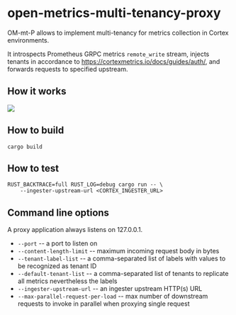 open-metrics-multi-tenancy-proxy
=================================

OM-mt-P allows to implement multi-tenancy for metrics collection
in Cortex environments.

It introspects Prometheus GRPC metrics `remote_write` stream,
injects tenants in accordance to https://cortexmetrics.io/docs/guides/auth/,
and forwards requests to specified upstream.

How it works
------------
<img src='https://g.gravizo.com/svg?
%40startuml%3B%0A%0Aactor%20DevOps%3B%0Aparticipant%20%22Prometheus%20Exporters%22%20as%20E%3B%0Aparticipant%20%22Prometheus%22%20as%20P%3B%0Aparticipant%20%22Open%20Metrics%20Proxy%22%20as%20O%3B%0Aparticipant%20%22Cortex%22%20as%20C%3B%0A%0AE%20-%3E%20P%3A%20%22Receive%20Metrics%22%3B%0AP%20-%3E%20O%3A%20%22Prometheus%20Remote%20Write%20send%22%3B%0AO%20-%3E%20O%3A%20%22Repack%20metrics%20tenant-wise%22%3B%0AO%20-%3E%20C%3A%20%22Send%20repacked%20metrics%20with%20X-Scope-OrgID%22%3B%0A%40enduml
'>

How to build
-------------

`cargo build`


How to test
-----------

```
RUST_BACKTRACE=full RUST_LOG=debug cargo run -- \
    --ingester-upstream-url <CORTEX_INGESTER_URL>
```

Command line options
--------------------

A proxy application always listens on 127.0.0.1.

- `--port`                          -- a port to listen on
- `--content-length-limit`          -- maximum incoming request body in bytes
- `--tenant-label-list`             -- a comma-separated list of labels with values to be recognized as tenant ID
- `--default-tenant-list`           -- a comma-separated list of tenants to replicate all metrics nevertheless the labels
- `--ingester-upstream-url`         -- an ingester upstream HTTP(s) URL
- `--max-parallel-request-per-load` -- max number of downstream requests to invoke in parallel when proxying single request
